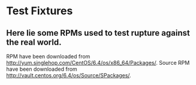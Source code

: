 # Test Fixtures

## Here lie some RPMs used to test rupture against the real world.

RPM have been downloaded from http://yum.singlehop.com/CentOS/6.4/os/x86_64/Packages/.
Source RPM have been downloaded from http://vault.centos.org/6.4/os/Source/SPackages/.
